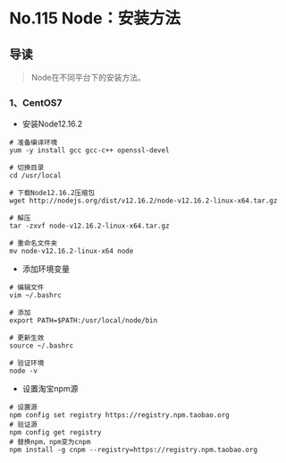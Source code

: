 # No.115 Node：安装方法

## 导读

> Node在不同平台下的安装方法。

### 1、CentOS7

- 安装Node12.16.2

```shell
# 准备编译环境
yum -y install gcc gcc-c++ openssl-devel

# 切换目录
cd /usr/local

# 下载Node12.16.2压缩包
wget http://nodejs.org/dist/v12.16.2/node-v12.16.2-linux-x64.tar.gz

# 解压
tar -zxvf node-v12.16.2-linux-x64.tar.gz

# 重命名文件夹
mv node-v12.16.2-linux-x64 node
```

- 添加环境变量

```shell
# 编辑文件
vim ~/.bashrc

# 添加
export PATH=$PATH:/usr/local/node/bin

# 更新生效
source ~/.bashrc

# 验证环境
node -v
```

- 设置淘宝npm源

```shell
# 设置源
npm config set registry https://registry.npm.taobao.org
# 验证源
npm config get registry
# 替换npm，npm变为cnpm
npm install -g cnpm --registry=https://registry.npm.taobao.org
```
